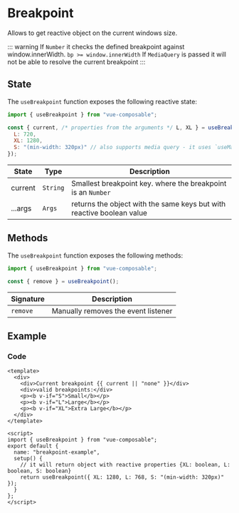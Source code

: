 # Breakpoint

Allows to get reactive object on the current windows size.

::: warning
If `Number` it checks the defined breakpoint against window.innerWidth.
`bp >= window.innerWidth`
If `MediaQuery` is passed it will not be able to resolve the current breakpoint
:::

## State

The `useBreakpoint` function exposes the following reactive state:

```js
import { useBreakpoint } from "vue-composable";

const { current, /* properties from the arguments */ L, XL } = useBreakpoint({
  L: 720,
  XL: 1280,
  S: "(min-width: 320px)" // also supports media query - it uses `useMatchMedia`
});
```

| State   | Type     | Description                                                           |
| ------- | -------- | --------------------------------------------------------------------- |
| current | `String` | Smallest breakpoint key. where the breakpoint is an `Number`          |
| ...args | `Args`   | returns the object with the same keys but with reactive boolean value |

## Methods

The `useBreakpoint` function exposes the following methods:

```js
import { useBreakpoint } from "vue-composable";

const { remove } = useBreakpoint();
```

| Signature | Description                         |
| --------- | ----------------------------------- |
| `remove`  | Manually removes the event listener |

## Example

<ClientOnly>
<breakpoint-example/>
</ClientOnly>

### Code

```vue
<template>
  <div>
    <div>Current breakpoint {{ current || "none" }}</div>
    <div>valid breakpoints:</div>
    <p><b v-if="S">Small</b></p>
    <p><b v-if="L">Large</b></p>
    <p><b v-if="XL">Extra Large</b></p>
  </div>
</template>

<script>
import { useBreakpoint } from "vue-composable";
export default {
  name: "breakpoint-example",
  setup() {
    // it will return object with reactive properties {XL: boolean, L: boolean, S: boolean}
    return useBreakpoint({ XL: 1280, L: 768, S: "(min-width: 320px)" });
  }
};
</script>
```
